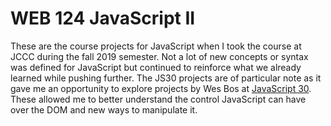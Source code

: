 # WEB 124 JavaScript II

These are the course projects for JavaScript when I took the course at JCCC during the fall 2019 semester.  Not a lot of new concepts or syntax was defined for JavaScript but continued to reinforce what we already learned while pushing further.  The JS30 projects are of particular note as it gave me an opportunity to explore projects by Wes Bos at [JavaScript 30](https://javascript30.com/).  These allowed me to better understand the control JavaScript can have over the DOM and new ways to manipulate it.